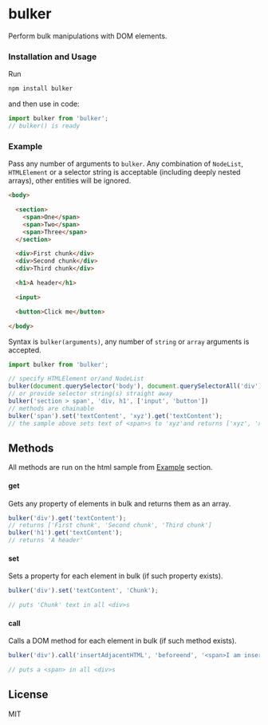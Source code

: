 # bulker

Perform bulk manipulations with DOM elements.

### Installation and Usage
Run
```sh
npm install bulker
```
and then use in code:
```javascript
import bulker from 'bulker';
// bulker() is ready
```

### Example
Pass any number of arguments to `bulker`. Any combination of `NodeList`, `HTMLElement` or a selector string is acceptable (including deeply nested arrays), other entities will be ignored.
```html
<body>

  <section>
    <span>One</span>
    <span>Two</span>
    <span>Three</span>
  </section>

  <div>First chunk</div>
  <div>Second chunk</div>
  <div>Third chunk</div>

  <h1>A header</h1>

  <input>

  <button>Click me</button>

</body>
```
Syntax is `bulker(arguments)`, any number of `string` or `array` arguments is accepted.
```javascript
import bulker from 'bulker';

// specify HTMLElement or/and NodeList
bulker(document.querySelector('body'), document.querySelectorAll('div'), [document.querySelectorAll('span')])
// or provide selector string(s) straight away
bulker('section > span', 'div, h1', ['input', 'button'])
// methods are chainable
bulker('span').set('textContent', 'xyz').get('textContent');
// the sample above sets text of <span>s to 'xyz'and returns ['xyz', 'xyz', 'xyz'] as result
```

## Methods
All methods are run on the html sample from [Example](#example) section.

#### get
Gets any property of elements in bulk and returns them as an array.
```javascript
bulker('div').get('textContent');
// returns ['First chunk', 'Second chunk', 'Third chunk']
bulker('h1').get('textContent');
// returns 'A header'
```

#### set
Sets a property for each element in bulk (if such property exists).
```javascript
bulker('div').set('textContent', 'Chunk');

// puts 'Chunk' text in all <div>s
```

#### call
Calls a DOM method for each element in bulk (if such method exists).
```javascript
bulker('div').call('insertAdjacentHTML', 'beforeend', '<span>I am inserted into each of three divs.</span>');

// puts a <span> in all <div>s
```

## License
MIT

